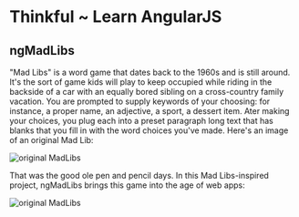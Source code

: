 # Thinkful ~ Learn AngularJS

## ngMadLibs

"Mad Libs" is a word game that dates back to the 1960s and is still around. It's the sort of game kids will play to keep occupied while riding in the backside of a car with an equally bored sibling on a cross-country family vacation. You are prompted to supply keywords of your choosing: for instance, a proper name, an adjective, a sport, a dessert item. Ater making your choices, you plug each into a preset paragraph long text that has blanks that you fill in with the word choices you've made. Here's an image of an original Mad Lib:

![original MadLibs](/assets/images/mad-lib-example.jpg)

That was the good ole pen and pencil days. In this Mad Libs-inspired project, ngMadLibs brings this game into the age of web apps:

![original MadLibs](/assets/images/ngmadlib-mockup.png)

